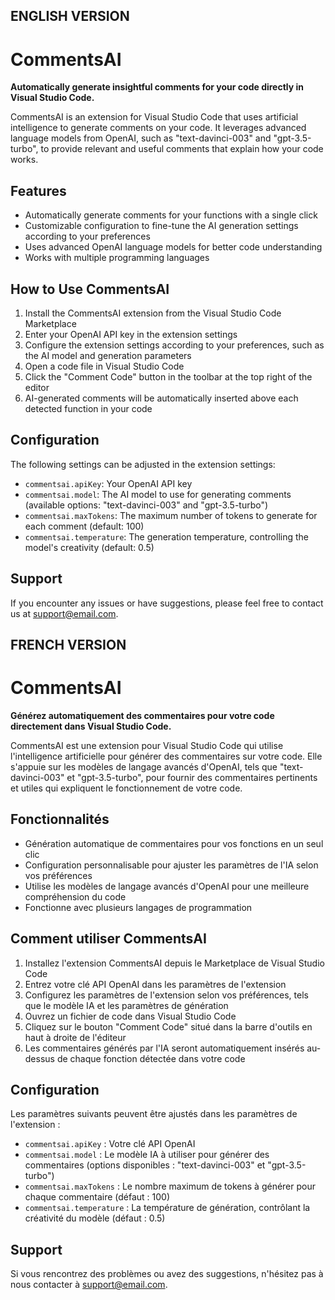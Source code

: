 ## ENGLISH VERSION ##

# CommentsAI

**Automatically generate insightful comments for your code directly in Visual Studio Code.**

CommentsAI is an extension for Visual Studio Code that uses artificial intelligence to generate comments on your code. It leverages advanced language models from OpenAI, such as "text-davinci-003" and "gpt-3.5-turbo", to provide relevant and useful comments that explain how your code works.

## Features

- Automatically generate comments for your functions with a single click
- Customizable configuration to fine-tune the AI generation settings according to your preferences
- Uses advanced OpenAI language models for better code understanding
- Works with multiple programming languages

## How to Use CommentsAI

1. Install the CommentsAI extension from the Visual Studio Code Marketplace
2. Enter your OpenAI API key in the extension settings
3. Configure the extension settings according to your preferences, such as the AI model and generation parameters
4. Open a code file in Visual Studio Code
5. Click the "Comment Code" button in the toolbar at the top right of the editor
6. AI-generated comments will be automatically inserted above each detected function in your code

## Configuration

The following settings can be adjusted in the extension settings:

- `commentsai.apiKey`: Your OpenAI API key
- `commentsai.model`: The AI model to use for generating comments (available options: "text-davinci-003" and "gpt-3.5-turbo")
- `commentsai.maxTokens`: The maximum number of tokens to generate for each comment (default: 100)
- `commentsai.temperature`: The generation temperature, controlling the model's creativity (default: 0.5)

## Support

If you encounter any issues or have suggestions, please feel free to contact us at [support@email.com](mailto:support@email.com).

## FRENCH VERSION ##

# CommentsAI

**Générez automatiquement des commentaires pour votre code directement dans Visual Studio Code.**

CommentsAI est une extension pour Visual Studio Code qui utilise l'intelligence artificielle pour générer des commentaires sur votre code. Elle s'appuie sur les modèles de langage avancés d'OpenAI, tels que "text-davinci-003" et "gpt-3.5-turbo", pour fournir des commentaires pertinents et utiles qui expliquent le fonctionnement de votre code.

## Fonctionnalités

- Génération automatique de commentaires pour vos fonctions en un seul clic
- Configuration personnalisable pour ajuster les paramètres de l'IA selon vos préférences
- Utilise les modèles de langage avancés d'OpenAI pour une meilleure compréhension du code
- Fonctionne avec plusieurs langages de programmation

## Comment utiliser CommentsAI

1. Installez l'extension CommentsAI depuis le Marketplace de Visual Studio Code
2. Entrez votre clé API OpenAI dans les paramètres de l'extension
3. Configurez les paramètres de l'extension selon vos préférences, tels que le modèle IA et les paramètres de génération
4. Ouvrez un fichier de code dans Visual Studio Code
5. Cliquez sur le bouton "Comment Code" situé dans la barre d'outils en haut à droite de l'éditeur
6. Les commentaires générés par l'IA seront automatiquement insérés au-dessus de chaque fonction détectée dans votre code

## Configuration

Les paramètres suivants peuvent être ajustés dans les paramètres de l'extension :

- `commentsai.apiKey` : Votre clé API OpenAI
- `commentsai.model` : Le modèle IA à utiliser pour générer des commentaires (options disponibles : "text-davinci-003" et "gpt-3.5-turbo")
- `commentsai.maxTokens` : Le nombre maximum de tokens à générer pour chaque commentaire (défaut : 100)
- `commentsai.temperature` : La température de génération, contrôlant la créativité du modèle (défaut : 0.5)

## Support

Si vous rencontrez des problèmes ou avez des suggestions, n'hésitez pas à nous contacter à [support@email.com](mailto:support@email.com).